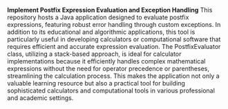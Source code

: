 **Implement Postfix Expression Evaluation and Exception Handling**
This repository hosts a Java application designed to evaluate postfix expressions, featuring robust error handling through custom exceptions. In addition to its educational and algorithmic applications, this tool is particularly useful in developing calculators or computational software that requires efficient and accurate expression evaluation. The PostfixEvaluator class, utilizing a stack-based approach, is ideal for calculator implementations because it efficiently handles complex mathematical expressions without the need for operator precedence or parentheses, streamlining the calculation process. This makes the application not only a valuable learning resource but also a practical tool for building sophisticated calculators and computational tools in various professional and academic settings.
